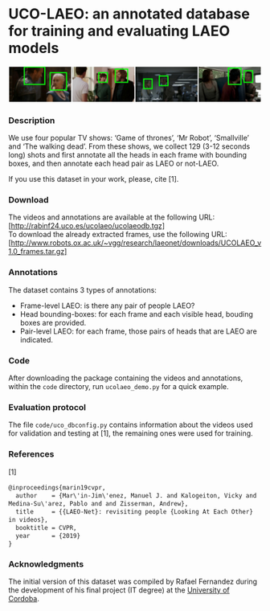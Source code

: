 # UCO-LAEO: an annotated database for training and evaluating LAEO models

<div align="center">
    <img src="./ucolaeodb_samples.jpg" alt="UCO-LAEO database" width="640">
</div>

### Description 
We use four popular TV shows: ‘Game of thrones’, ‘Mr Robot’, ‘Smallville’ and ‘The walking dead’. From these shows, we collect 129 (3-12 seconds long) shots and first annotate all the heads
in each frame with bounding boxes, and then annotate each head pair as LAEO or not-LAEO.

If you use this dataset in your work, please, cite [1].

### Download
The videos and annotations are available at the following URL: [http://rabinf24.uco.es/ucolaeo/ucolaeodb.tgz]    
To download the already extracted frames, use the following URL: [http://www.robots.ox.ac.uk/~vgg/research/laeonet/downloads/UCOLAEO_v1.0_frames.tar.gz]

### Annotations
The dataset contains 3 types of annotations:
 + Frame-level LAEO: is there any pair of people LAEO?
 + Head bounding-boxes: for each frame and each visible head, bouding boxes are provided.
 + Pair-level LAEO: for each frame, those pairs of heads that are LAEO are indicated. 
 
### Code
After downloading the package containing the videos and annotations, within the `code` directory, run `ucolaeo_demo.py` for a quick example.

### Evaluation protocol
The file `code/uco_dbconfig.py` contains information about the videos used for validation and testing at [1], the remaining ones were used for training.

### References
[1]
```
@inproceedings{marin19cvpr,
  author    = {Mar\'in-Jim\'enez, Manuel J. and Kalogeiton, Vicky and Medina-Su\'arez, Pablo and and Zisserman, Andrew},
  title     = {{LAEO-Net}: revisiting people {Looking At Each Other} in videos},
  booktitle = CVPR,
  year      = {2019}
}
```

### Acknowledgments

The initial version of this dataset was compiled by Rafael Fernandez during the development of his final project (IT degree) at the [University of Cordoba](http://www.uco.es/investiga/grupos/ava/node/42).
